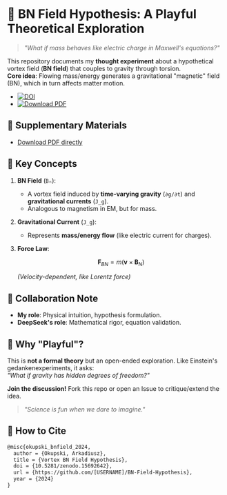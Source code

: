 # 🌌 BN Field Hypothesis: A Playful Theoretical Exploration  

> *"What if mass behaves like electric charge in Maxwell's equations?"*  

This repository documents my **thought experiment** about a hypothetical vortex field (**BN field**) that couples to gravity through torsion.  
**Core idea**: Flowing mass/energy generates a gravitational "magnetic" field (BN), which in turn affects matter motion.  

- [![DOI](https://zenodo.org/badge/DOI/10.5281/zenodo.15692642.svg)](https://doi.org/10.5281/zenodo.15692642) 
- [![Download PDF](https://img.shields.io/badge/Download-PDF-blue)](https://github.com/ArkOkupski-WAT/BN-Field-Hypothesis/raw/main/BN%20Field%20Hypothesis.pdf)  
## 📂 Supplementary Materials  
- [Download PDF directly](https://github.com/ArkOkupski-WAT/BN-Field-Hypothesis/raw/main/BN%20Supplementary%20Materials.pdf)  

## 🧩 Key Concepts  
1. **BN Field** (`Bₙ`):  
   - A vortex field induced by **time-varying gravity** (`∂g/∂t`) and **gravitational currents** (`J_g`).  
   - Analogous to magnetism in EM, but for mass.  

2. **Gravitational Current** (`J_g`):  
   - Represents **mass/energy flow** (like electric current for charges).  

3. **Force Law**:  
   ```math
   \mathbf{F}_{BN} = m (\mathbf{v} \times \mathbf{B}_N)
   ```  
   *(Velocity-dependent, like Lorentz force)*  

## 🤖 Collaboration Note  
- **My role**: Physical intuition, hypothesis formulation.  
- **DeepSeek's role**: Mathematical rigor, equation validation.  

## 🌠 Why "Playful"?  
This is **not a formal theory** but an open-ended exploration. Like Einstein's gedankenexperiments, it asks:  
*"What if gravity has hidden degrees of freedom?"*  

**Join the discussion!** Fork this repo or open an Issue to critique/extend the idea.  

> *"Science is fun when we dare to imagine."*  

## 📜 How to Cite
```latex
@misc{okupski_bnfield_2024,
  author = {Okupski, Arkadiusz},
  title = {Vortex BN Field Hypothesis},
  doi = {10.5281/zenodo.15692642},
  url = {https://github.com/[USERNAME]/BN-Field-Hypothesis},
  year = {2024}
}
